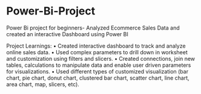# Power-Bi-Project
Power Bi project for beginners- Analyzed Ecommerce Sales Data and created an interactive Dashboard using Power BI

Project Learnings:
• Created interactive dashboard to track and analyze online sales data.
• Used complex parameters to drill down in worksheet and customization using filters and slicers.
• Created connections, join new tables, calculations to manipulate data and enable user driven parameters for visualizations.
• Used different types of customized visualization (bar chart, pie chart, donut chart, clustered bar chart, scatter chart, line chart, area chart, map, slicers, etc).

